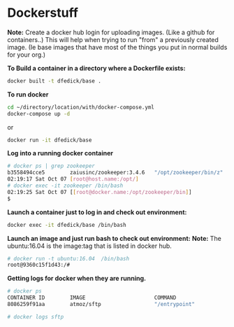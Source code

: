 # Dockerstuff

**Note:**
Create a docker hub login for uploading images.  (Like a github for containers..) This will help when trying to run "from" a previously created image. (Ie base images that have most of the things you put in normal builds for your org.)


**To Build a container in a directory where a Dockerfile exists:**

```bash
docker built -t dfedick/base .
```

**To run docker**

```bash
cd ~/directory/location/with/docker-compose.yml
docker-compose up -d
```
or

```bash
docker run -it dfedick/base 
```

**Log into a running docker container**
```bash
# docker ps | grep zookeeper
b3558494cce5        zaiusinc/zookeeper:3.4.6   "/opt/zookeeper/bin/z"   17 months ago       Up 17 months                               zookeeper
02:19:17 Sat Oct 07 [root@host.name:/opt/]
# docker exec -it zookeeper /bin/bash
02:19:25 Sat Oct 07 [[root@docker.name:/opt/zookeeper/bin]]
$
```
**Launch a container just to log in and check out environment:**

```bash
docker exec -it dfedick/base /bin/bash
```

**Launch an image and just run bash to check out environment:**
**Note:** The ubuntu:16.04 is the image:tag that is listed in docker hub. 

```bash
# docker run -t ubuntu:16.04  /bin/bash
root@9360c15f1d43:/#
```

**Getting logs for docker when they are running.**

```bash
# docker ps
CONTAINER ID        IMAGE                      COMMAND                  CREATED             STATUS              PORTS                  NAMES
8086259f91aa        atmoz/sftp                 "/entrypoint"            3 weeks ago         Up 3 weeks          0.0.0.0:2222->22/tcp   sftp

# docker logs sftp
```

